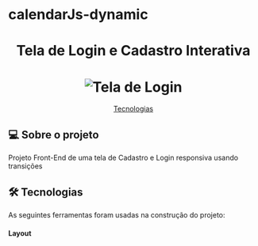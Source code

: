 # calendarJs-dynamic
<h1 align="center"> Tela de Login e Cadastro Interativa </h1>

<h1 align="center">
    <img alt="Tela de Login" title="" src="./img/tela-login-interativa.gif" />
</h1>


<p align="center">
 <a href="#-tecnologias">Tecnologias</a> 
</p>

## 💻 Sobre o projeto

Projeto Front-End de uma tela de Cadastro e Login responsiva usando transições

## 🛠 Tecnologias

As seguintes ferramentas foram usadas na construção do projeto:

#### **Layout**

